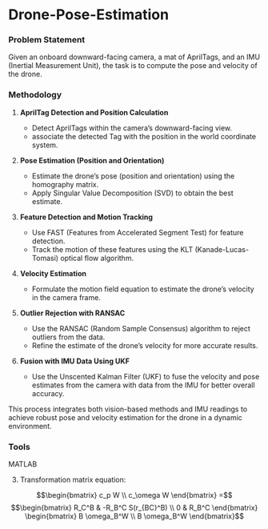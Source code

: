 # Drone-Pose-Estimation



### Problem Statement
Given an onboard downward-facing camera, a mat of AprilTags, and an IMU (Inertial Measurement Unit), the task is to compute the pose and velocity of the drone.

### Methodology

1. **AprilTag Detection and Position Calculation**  
   - Detect AprilTags within the camera’s downward-facing view.
   - associate the detected Tag with the position in the world coordinate system.

2. **Pose Estimation (Position and Orientation)**  
   - Estimate the drone’s pose (position and orientation) using the homography matrix.
   - Apply Singular Value Decomposition (SVD) to obtain the best estimate.

3. **Feature Detection and Motion Tracking**  
   - Use FAST (Features from Accelerated Segment Test) for feature detection.
   - Track the motion of these features using the KLT (Kanade-Lucas-Tomasi) optical flow algorithm.

4. **Velocity Estimation**  
   - Formulate the motion field equation to estimate the drone’s velocity in the camera frame.

5. **Outlier Rejection with RANSAC**  
   - Use the RANSAC (Random Sample Consensus) algorithm to reject outliers from the data.
   - Refine the estimate of the drone’s velocity for more accurate results.

6. **Fusion with IMU Data Using UKF**  
   - Use the Unscented Kalman Filter (UKF) to fuse the velocity and pose estimates from the camera with data from the IMU for better overall accuracy.

This process integrates both vision-based methods and IMU readings to achieve robust pose and velocity estimation for the drone in a dynamic environment.



### Tools
MATLAB




3. Transformation matrix equation:
   
$$\begin{bmatrix}
c_p W \\
c_\omega W
\end{bmatrix}
=$$ $$\begin{bmatrix}
R_C^B & -R_B^C S(r_{BC}^B) \\
0 & R_B^C
\end{bmatrix}
\begin{bmatrix}
B \omega_B^W \\
B \omega_B^W
\end{bmatrix}$$
 


